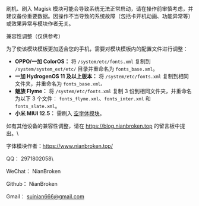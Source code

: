刷机、刷入 Magisk 模块可能会导致系统无法正常启动，请在操作前审慎考虑，并建议备份重要数据。因操作不当导致的系统故障（包括卡开机动画、功能异常等）或效果异常与模块作者无关。

兼容性调整（仅供参考）

为了使该模块模板更加适合您的手机，需要对模块模板内的配置文件进行调整：

- **OPPO/一加 ColorOS：** 将 `/system/etc/fonts.xml` 复制到 `/system/system_ext/etc/` 目录并重命名为 `fonts_base.xml`。
- **一加 HydrogenOS 11 及以上版本：** 将 `/system/etc/fonts.xml` 复制到相同文件夹，并重命名为 `fonts_base.xml。`
- **魅族 Flyme：** 将 `/system/etc/fonts.xml` 复制 3 份到相同文件夹，并重命名为以下 3 个文件： `fonts_flyme.xml`、`fonts_inter.xml` 和 `fonts_slate.xml`。
- **小米 MIUI 12.5：** 需刷入 [空字体模块](https://pan.nianbroken.top/d/OnedriveShare/%E7%A9%BA%E5%AD%97%E4%BD%93-%E8%87%AA%E5%8A%A8%E8%AF%86%E5%88%ABv4.4.zip)。

如有其他设备的兼容性调整，请在 https://blog.nianbroken.top 的留言板中提出。\

字体模块作者：https://www.nianbroken.top/

QQ： 2971802058\

WeChat： NianBroken

Github： NianBroken

Gmail： suinian666@gmail.com
